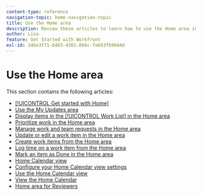 ```yaml
---
content-type: reference
navigation-topic: home-navigation-topic
title: Use the Home area
description: Review these articles to learn how to use the Home area in Adobe Workfront.
author: Lisa
feature: Get Started with Workfront
exl-id: 246e3f71-6403-4381-866c-fa693fb9944d
---
```

# Use the Home area

This section contains the following articles:

* [[!UICONTROL Get started with Home]](../../../workfront-basics/using-home/using-the-home-area/get-started-with-home.md)
* [Use the My Updates area](../../../workfront-basics/using-home/using-the-home-area/my-updates-area.md)
* [Display items in the [!UICONTROL Work List] in the Home area](../../../workfront-basics/using-home/using-the-home-area/display-items-in-home-work-list.md)
* [Prioritize work in the Home area](../../../workfront-basics/using-home/using-the-home-area/prioritize-work-in-home.md)
* [Manage work and team requests in the Home area](../../../workfront-basics/using-home/using-the-home-area/manage-work-and-team-requests-home.md)
* [Update or edit a work item in the Home area](../../../workfront-basics/using-home/using-the-home-area/update-and-edit-work-item-home.md)
* [Create work items from the Home area](../../../workfront-basics/using-home/using-the-home-area/create-work-items-in-home.md)
* [Log time on a work item from the Home area](../../../workfront-basics/using-home/using-the-home-area/log-time-on-work-item-in-home.md)
* [Mark an item as Done in the Home area](../../../workfront-basics/using-home/using-the-home-area/mark-item-done-in-home.md)
* [Home Calendar view](../../../workfront-basics/using-home/using-the-home-area/home-calendar-view.md)
* [Configure your Home Calendar view settings](../../../workfront-basics/using-home/using-the-home-area/configure-home-calendar-view.md)
* [Use the Home Calendar view](../../../workfront-basics/using-home/using-the-home-area/use-home-calendar-view.md)
* [View the Home Calendar](../../../workfront-basics/using-home/using-the-home-area/view-home-calendar.md)
* [Home area for Reviewers](../../../workfront-basics/using-home/using-the-home-area/home-for-reviewers.md)

